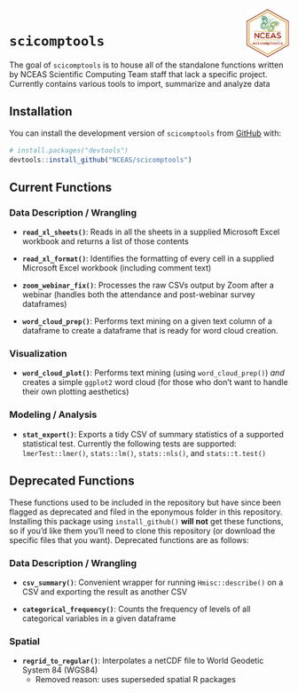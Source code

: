 
<!-- README.md is generated from README.Rmd. Please edit that file -->

<img src = "inst/images/scicomptools_hex.png" align = "right" width = "15%" />

# `scicomptools`

<!-- badges: start -->
<!-- badges: end -->

The goal of `scicomptools` is to house all of the standalone functions
written by NCEAS Scientific Computing Team staff that lack a specific
project. Currently contains various tools to import, summarize and
analyze data

## Installation

You can install the development version of `scicomptools` from
[GitHub](https://github.com/) with:

``` r
# install.packages("devtools")
devtools::install_github("NCEAS/scicomptools")
```

## Current Functions

### Data Description / Wrangling

-   **`read_xl_sheets()`**: Reads in all the sheets in a supplied
    Microsoft Excel workbook and returns a list of those contents

-   **`read_xl_format()`**: Identifies the formatting of every cell in a
    supplied Microsoft Excel workbook (including comment text)

-   **`zoom_webinar_fix()`**: Processes the raw CSVs output by Zoom
    after a webinar (handles both the attendance and post-webinar survey
    dataframes)

-   **`word_cloud_prep()`**: Performs text mining on a given text column
    of a dataframe to create a dataframe that is ready for word cloud
    creation.

### Visualization

-   **`word_cloud_plot()`**: Performs text mining (using
    `word_cloud_prep()`) *and* creates a simple `ggplot2` word cloud
    (for those who don’t want to handle their own plotting aesthetics)

### Modeling / Analysis

-   **`stat_export()`**: Exports a tidy CSV of summary statistics of a
    supported statistical test. Currently the following tests are
    supported: `lmerTest::lmer()`, `stats::lm()`, `stats::nls()`, and
    `stats::t.test()`

## Deprecated Functions

These functions used to be included in the repository but have since
been flagged as deprecated and filed in the eponymous folder in this
repository. Installing this package using `install_github()` **will
not** get these functions, so if you’d like them you’ll need to clone
this repository (or download the specific files that you want).
Deprecated functions are as follows:

### Data Description / Wrangling

-   **`csv_summary()`**: Convenient wrapper for running
    `Hmisc::describe()` on a CSV and exporting the result as another CSV

-   **`categorical_frequency()`**: Counts the frequency of levels of all
    categorical variables in a given dataframe

### Spatial

-   **`regrid_to_regular()`**: Interpolates a netCDF file to World
    Geodetic System 84 (WGS84)
    -   Removed reason: uses superseded spatial R packages
